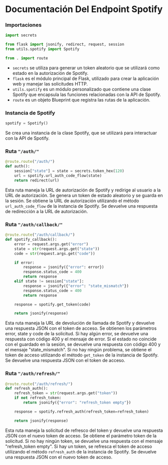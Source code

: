 # Documentación Del Endpoint Spotify

### Importaciones

```python
import secrets

from flask import jsonify, redirect, request, session
from utils.spotify import Spotify

from . import route
```

- `secrets` se utiliza para generar un token aleatorio que se utilizará como estado en la autorización de Spotify.
- `flask` es el módulo principal de Flask, utilizado para crear la aplicación web y manejar las solicitudes HTTP.
- `utils.spotify` es un módulo personalizado que contiene una clase Spotify que encapsula las funciones relacionadas con la API de Spotify.
- `route` es un objeto Blueprint que registra las rutas de la aplicación.

### Instancia de Spotify

```python
spotify = Spotify()
```

Se crea una instancia de la clase Spotify, que se utilizará para interactuar con la API de Spotify.

### Ruta `"/auth/"`

```python
@route.route("/auth/")
def auth():
    session["state"] = state = secrets.token_hex(120)
    url = spotify.url_auth_code_flow(state)
    return redirect(url)
```

Esta ruta maneja la URL de autorización de Spotify y redirige al usuario a la URL de autorización. Se genera un token de estado aleatorio y se guarda en la sesión. Se obtiene la URL de autorización utilizando el método `url_auth_code_flow` de la instancia de Spotify. Se devuelve una respuesta de redirección a la URL de autorización.

### Ruta `"/auth/callback/"`

```python
@route.route("/auth/callback/")
def spotify_callback():
    error = request.args.get("error")
    state = str(request.args.get("state"))
    code = str(request.args.get("code"))

    if error:
        response = jsonify({"error": error})
        response.status_code = 400
        return response
    elif state != session["state"]:
        response = jsonify({"error": "state_mismatch"})
        response.status_code = 400
        return response

    response = spotify.get_token(code)

    return jsonify(response)
```

Esta ruta maneja la URL de devolución de llamada de Spotify y devuelve una respuesta JSON con el token de acceso. Se obtienen los parámetros error, state y code de la solicitud. Si hay algún error, se devuelve una respuesta con código 400 y el mensaje de error. Si el estado no coincide con el guardado en la sesión, se devuelve una respuesta con código 400 y el mensaje "state_mismatch". Si no hay ningún problema, se obtiene el token de acceso utilizando el método `get_token` de la instancia de Spotify. Se devuelve una respuesta JSON con el token de acceso.

### Ruta `"/auth/refresh/"`

```python
@route.route("/auth/refresh/")
def refresh_auth():
    refresh_token = str(request.args.get("token"))
    if not refresh_token:
        return jsonify({"error": "refresh_token empty"})

    response = spotify.refresh_auth(refresh_token=refresh_token)

    return jsonify(response)
```

Esta ruta maneja la solicitud de refresco del token y devuelve una respuesta JSON con el nuevo token de acceso. Se obtiene el parámetro token de la solicitud. Si no hay ningún token, se devuelve una respuesta con el mensaje "refresh_token empty". Si hay un token, se refresca el token de acceso utilizando el método `refresh_auth` de la instancia de Spotify. Se devuelve una respuesta JSON con el nuevo token de acceso.
